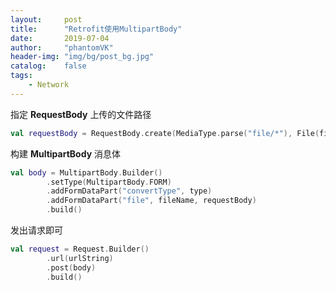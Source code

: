 ```yaml
---
layout:     post
title:      "Retrofit使用MultipartBody"
date:       2019-07-04
author:     "phantomVK"
header-img: "img/bg/post_bg.jpg"
catalog:    false
tags:
    - Network
---
```


指定 __RequestBody__ 上传的文件路径

```kotlin
val requestBody = RequestBody.create(MediaType.parse("file/*"), File(filepath))
```

构建 __MultipartBody__ 消息体

```kotlin
val body = MultipartBody.Builder()
        .setType(MultipartBody.FORM)
        .addFormDataPart("convertType", type)
        .addFormDataPart("file", fileName, requestBody)
        .build()
```

发出请求即可

```kotlin
val request = Request.Builder()
        .url(urlString)
        .post(body)
        .build()
```

